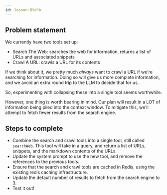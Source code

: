 ```yaml
---
id: lesson-8tchb
---
```


## Problem statement

We currently have two tools set up:

- Search The Web: searches the web for information, returns a list of URLs and associated snippets
- Crawl A URL: crawls a URL for its contents

If we think about it, we pretty much _always_ want to crawl a URL if we're searching for information. Doing so will give us more complete information, and we avoid an extra round trip to the LLM to decide that for us.

So, experimenting with collapsing these into a single tool seems worthwhile.

However, one thing is worth bearing in mind. Our plan will result in a LOT of information being piled into the context window. To mitigate this, we'll attempt to fetch fewer results from the search engine.

## Steps to complete

- Combine the search and crawl tools into a single tool, still called `searchWeb`. This tool will take in a query, and return a list of URLs, snippets, and the markdown contents of the URLs.
- Update the system prompt to use the new tool, and remove the references to the previous tools.
- Ensure that the search and crawl tools are cached in Redis, using the existing redis caching infrastructure.
- Update the default number of results to fetch from the search engine to 3.
- Test it out!
